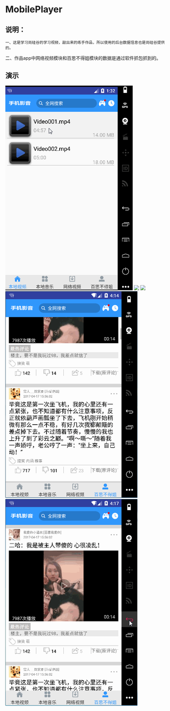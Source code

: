 # MobilePlayer
  ## 说明：
```
一、这是学习尚硅谷的学习视频，敲出来的练手作品，所以使用的后台数据信息也是尚硅谷提供的。
```
二、作品app中网络视频模块和百思不得姐模块的数据是通过软件抓包抓到的。

  ## 演示 


![](https://github.com/zhuchaochao/Images/raw/master/MobilePlayer/localVideo.gif)
![](https://github.com/zhuchaochao/Images/raw/master/MobilePlayer/SystemVideoPlayer.gif)
![](https://github.com/zhuchaochao/Images/raw/master/MobilePlayer/netVideo.gif)
![](https://github.com/zhuchaochao/Images/raw/master/MobilePlayer/budejie.gif)
![](https://github.com/zhuchaochao/Images/raw/master/MobilePlayer/doubleClickBack.gif)